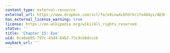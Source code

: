 ```yaml
---
content_type: external-resource
external_url: https://www.dropbox.com/scl/fo/o9ixw4cbhdrkc1fa484ys/AE9QOMzbta1fO-UFrqCIZPA/Chapters/Chapter%2015%3A%20Eye?dl=0&rlkey=u2rimyl1s7xeom33sli4jmryz&subfolder_nav_tracking=1
has_external_license_warning: true
license: https://en.wikipedia.org/wiki/All_rights_reserved
status: ''
title: 'Chapter 15: Eye'
uid: 8ca0ab05-797c-45d4-84b2-73c9cb8dcccb
wayback_url: ''
---
```

